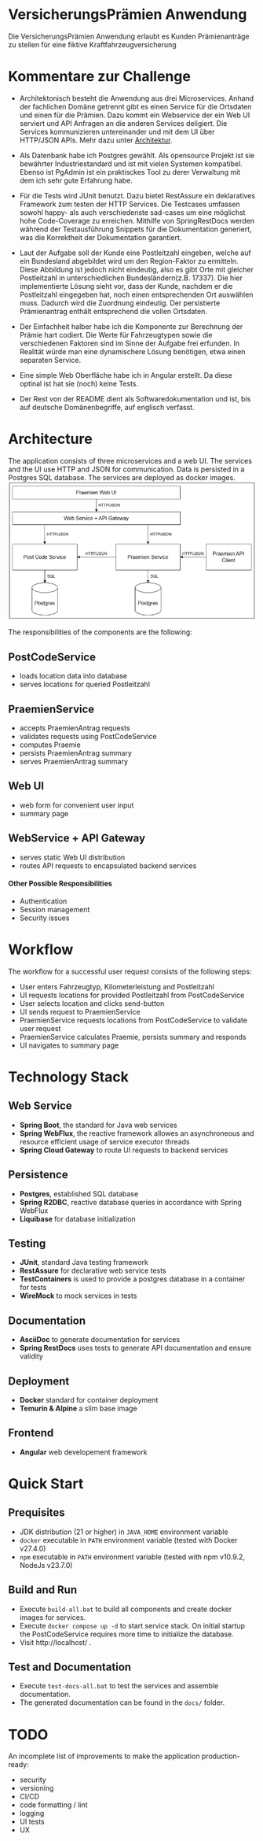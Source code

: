 # VersicherungsPrämien Anwendung

Die VersicherungsPrämien Anwendung erlaubt es Kunden Prämienanträge zu stellen für eine fiktive Kraftfahrzeugversicherung

# Kommentare zur Challenge

- Architektonisch besteht die Anwendung aus drei Microservices. Anhand der fachlichen Domäne getrennt gibt es einen Service für die Ortsdaten und einen für die Prämien. Dazu kommt ein Webservice der ein Web UI serviert und API Anfragen an die anderen Services deligiert. Die Services kommunizieren untereinander und mit dem UI über HTTP/JSON APIs. Mehr dazu unter [Architektur](#architecture).

- Als Datenbank habe ich Postgres gewählt. Als opensource Projekt ist sie bewährter Industriestandard und ist mit vielen Systemen kompatibel. Ebenso ist PgAdmin ist ein praktisckes Tool zu derer Verwaltung mit dem ich sehr gute Erfahrung habe.

- Für die Tests wird JUnit benutzt. Dazu bietet RestAssure ein deklaratives Framework zum testen der HTTP Services. Die Testcases umfassen sowohl happy- als auch verschiedenste sad-cases um eine möglichst hohe Code-Coverage zu erreichen. Mithilfe von SpringRestDocs werden während der Testausführung Snippets für die Dokumentation generiert, was die Korrektheit der Dokumentation garantiert.

- Laut der Aufgabe soll der Kunde eine Postleitzahl eingeben, welche auf ein Bundesland abgebildet wird um den Region-Faktor zu ermitteln. Diese Abbildung ist jedoch nicht eindeutig, also es gibt Orte mit gleicher Postleitzahl in unterschiedlichen Bundesländern(z.B. 17337). Die hier implementierte Lösung sieht vor, dass der Kunde, nachdem er die Postleitzahl eingegeben hat, noch einen entsprechenden Ort auswählen muss. Dadurch wird die Zuordnung eindeutig. Der persistierte Prämienantrag enthält entsprechend die vollen Ortsdaten.

- Der Einfachheit halber habe ich die Komponente zur Berechnung der Prämie hart codiert. Die Werte für Fahrzeugtypen sowie die verschiedenen Faktoren sind im Sinne der Aufgabe frei erfunden. In Realität würde man eine dynamischere Lösung benötigen, etwa einen separaten Service.

- Eine simple Web Oberfläche habe ich in Angular erstellt. Da diese optinal ist hat sie (noch) keine Tests.

- Der Rest von der README dient als Softwaredokumentation und ist, bis auf deutsche Domänenbegriffe, auf englisch verfasst.

# Architecture

The application consists of three microservices and a web UI. The services and the UI use HTTP and JSON for communication. Data is persisted in a Postgres SQL database. The services are deployed as docker images.
![architecture_praemien.drawio.png](architecture_praemien.drawio.png)

The responsibilities of the components are the following:

## PostCodeService
- loads location data into database
- serves locations for queried Postleitzahl

## PraemienService
- accepts PraemienAntrag requests
- validates requests using PostCodeService
- computes Praemie
- persists PraemienAntrag summary
- serves PraemienAntrag summary

## Web UI
- web form for convenient user input
- summary page

## WebService + API Gateway
- serves static Web UI distribution
- routes API requests to encapsulated backend services

#### Other Possible Responsibilities
- Authentication
- Session management
- Security issues

# Workflow
The workflow for a successful user request consists of the following steps:
- User enters Fahrzeugtyp, Kilometerleistung and Postleitzahl
- UI requests locations for provided Postleitzahl from PostCodeService
- User selects location and clicks send-button
- UI sends request to PraemienService
- PraemienService requests locations from PostCodeService to validate user request
- PraemienService calculates Praemie, persists summary and responds
- UI navigates to summary page

# Technology Stack

## Web Service
- **Spring Boot**, the standard for Java web services
- **Spring WebFlux**, the reactive framework allowes an asynchroneous and resource efficient usage of service executor threads
- **Spring Cloud Gateway** to route UI requests to backend services

## Persistence
- **Postgres**, established SQL database
- **Spring R2DBC**, reactive database queries in accordance with Spring WebFlux
- **Liquibase** for database initialization

## Testing
- **JUnit**, standard Java testing framework
- **RestAssure** for declarative web service tests
- **TestContainers** is used to provide a postgres database in a container for tests
- **WireMock** to mock services in tests

## Documentation
- **AsciiDoc** to generate documentation for services
- **Spring RestDocs** uses tests to generate API documentation and ensure validity

## Deployment
- **Docker** standard for container deployment
- **Temurin & Alpine** a slim base image

## Frontend
- **Angular** web developement framework

# Quick Start

## Prequisites
- JDK distribution (21 or higher) in `JAVA_HOME` environment variable
- `docker` executable in `PATH` environment variable (tested with Docker v27.4.0)
- `npm` executable in `PATH` environment variable (tested with npm v10.9.2, NodeJs v23.7.0) 

## Build and Run
- Execute `build-all.bat` to build all components and create docker images for services.
- Execute `docker compose up -d` to start service stack. On initial startup the PostCodeService requires more time to initialize the database.
- Visit http://localhost/ .

## Test and Documentation
- Execute `test-docs-all.bat` to test the services and assemble documentation.
- The generated documentation can be found in the `docs/` folder.

# TODO
An incomplete list of improvements to make the application production-ready:
- security
- versioning
- CI/CD
- code formatting / lint
- logging
- UI tests
- UX
